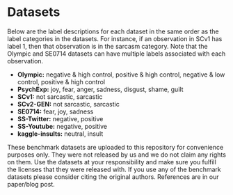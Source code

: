 # Datasets

Below are the label descriptions for each dataset in the same order as the label categories in the datasets. For instance, if an observation in SCv1 has label 1, then that observation is in the sarcasm category. Note that the Olympic and SE0714 datasets can have multiple labels associated with each observation.

* **Olympic:** negative & high control, positive & high control, negative & low control, positive & high control
* **PsychExp:** joy, fear, anger, sadness, disgust, shame, guilt
* **SCv1:** not sarcastic, sarcastic
* **SCv2-GEN:** not sarcastic, sarcastic
* **SE0714:** fear, joy, sadness
* **SS-Twitter:** negative, positive
* **SS-Youtube:** negative, positive
* **kaggle-insults:** neutral, insult

These benchmark datasets are uploaded to this repository for convenience purposes only. They were not released by us and we do not claim any rights on them. Use the datasets at your responsibility and make sure you fulfill the licenses that they were released with. If you use any of the benchmark datasets please consider citing the original authors. References are in our paper/blog post.
